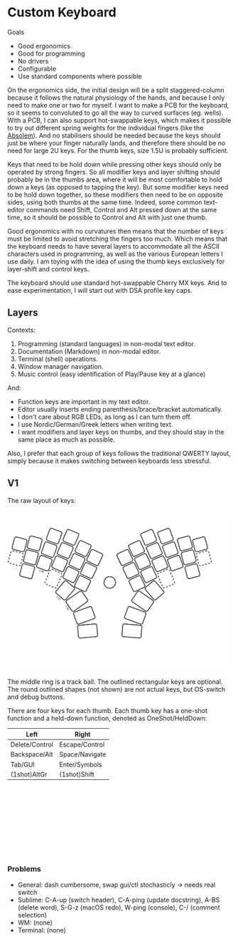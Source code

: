 # Custom Keyboard

Goals
- Good ergonomics
- Good for programming
- No drivers
- Configurable
- Use standard components where possible

On the ergonomics side, the initial design will be a split staggered-column because it follows the natural physiology of the hands, and because I only need to make one or two for myself.  I want to make a PCB for the keyboard, so it seems to convoluted to go all the way to curved surfaces (eg. wells).  With a PCB, I can also support hot-swappable keys, which makes it possible to try out different spring weights for the individual fingers (like the [Absolem](https://zealot.hu/absolem/)).  And no stabilisers should be needed because the keys should just be where your finger naturally lands, and therefore there should be no need for large 2U keys.  For the thumb keys, size 1.5U is probably sufficient.

Keys that need to be hold down while pressing other keys should only be operated by strong fingers. So all modifier keys and layer shifting should probably be in the thumbs area, where it will be most comfortable to hold down a keys (as opposed to tapping the key).  But some modifier keys need to be hold down together, so these modifiers then need to be on opposite sides, using both thumbs at the same time.  Indeed, some common text-editor commands need Shift, Control and Alt pressed down at the same time, so it should be possible to Control and Alt with just one thumb.  

Good ergonomics with no curvatures then means that the number of keys must be limited to avoid stretching the fingers too much.  Which means that the keyboard needs to have several layers to accommodate all the ASCII characters used in programming, as well as the various European letters I use daily.  I am toying with the idea of using the thumb keys exclusively for layer-shift and control keys.

The keyboard should use standard hot-swappable Cherry MX keys.  And to ease experimentation, I will start out with DSA profile key caps.

## Layers

Contexts:

  1.  Programming (standard languages) in non-modal text editor.
  1.  Documentation (Markdown) in non-modal editor.
  1.  Terminal (shell) operations.
  1.  Window manager navigation.
  1.  Music control (easy identification of Play/Pause key at a glance)

And:

- Function keys are important in my text editor.
- Editor usually inserts ending parenthesis/brace/bracket automatically.
- I don't care about RGB LEDs, as long as I can turn them off.
- I use Nordic/German/Greek letters when writing text.
- I want modifiers and layer keys on thumbs, and they should stay in the same place as much as possible.

Also, I prefer that each group of keys follows the traditional QWERTY layout, simply because it makes switching between keyboards less stressful.

## V1

The raw layout of keys:

![V1 Layout](v1/minion.svg)

The middle ring is a track ball.  The outlined rectangular keys are optional.  The round outlined shapes (not shown) are not actual keys, but OS-switch and debug buttons.

There are four keys for each thumb.  Each thumb key has a one-shot function and a held-down function, denoted as OneShot/HeldDown:

| Left           | Right |
| ----           | ----- |
| Delete/Control | Escape/Control |
| Backspace/Alt  | Space/Navigate |
| Tab/GUI        | Enter/Symbols |
| (1shot)AltGr   | (1shot)Shift |

![V1 keymap](v1/minion.pdf)

### Problems

- General: dash cumbersome, swap gui/ctl stochasticly -> needs real switch
- Sublime: C-A-up (switch header), C-A-ping (update docstring), A-BS (delete word), S-G-z (macOS redo), W-ping (console), C-/ (comment selection)
- WM: (none)
- Terminal: (none)

